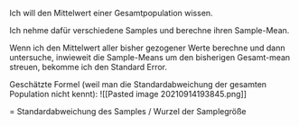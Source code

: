 Ich will den Mittelwert einer Gesamtpopulation wissen.

Ich nehme dafür verschiedene Samples und berechne ihren Sample-Mean.

Wenn ich den Mittelwert aller bisher gezogener Werte berechne und dann untersuche, inwieweit die Sample-Means um den bisherigen Gesamt-mean streuen, bekomme ich den Standard Error.

Geschätzte Formel (weil man die Standardabweichung der gesamten Population nicht kennt):
![[Pasted image 20210914193845.png]]

= Standardabweichung des Samples / Wurzel der Samplegröße